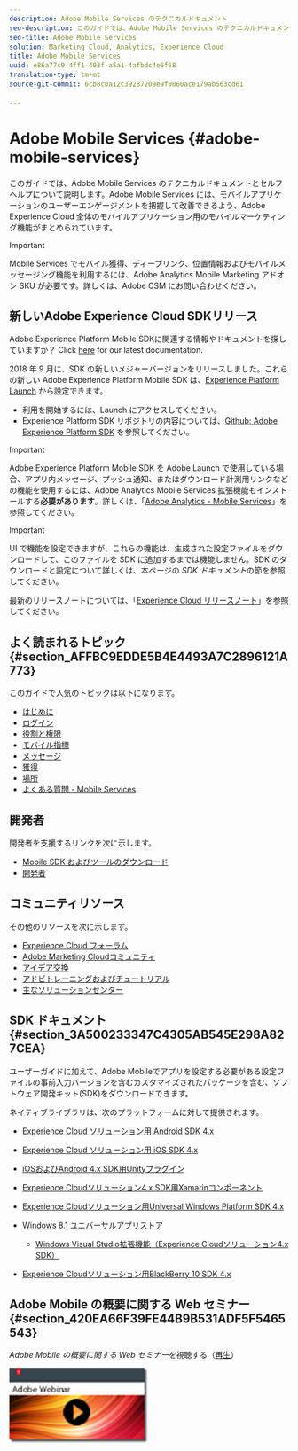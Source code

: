 ```yaml
---
description: Adobe Mobile Services のテクニカルドキュメント
seo-description: このガイドでは、Adobe Mobile Services のテクニカルドキュメントとセルフヘルプについて説明します。Adobe Mobile Services には、モバイルアプリケーションのユーザーエンゲージメントを把握して改善できるよう、Adobe Experience Cloud 全体のモバイルアプリケーション用のモバイルマーケティング機能がまとめられています。
seo-title: Adobe Mobile Services
solution: Marketing Cloud, Analytics, Experience Cloud
title: Adobe Mobile Services
uuid: e86a77c9-4ff1-403f-a5a1-4afbdc4e6f68
translation-type: tm+mt
source-git-commit: 6cb8c0a12c39287209e9f0060ace179ab563cd61

---
```



# Adobe Mobile Services {#adobe-mobile-services}

このガイドでは、Adobe Mobile Services のテクニカルドキュメントとセルフヘルプについて説明します。Adobe Mobile Services には、モバイルアプリケーションのユーザーエンゲージメントを把握して改善できるよう、Adobe Experience Cloud 全体のモバイルアプリケーション用のモバイルマーケティング機能がまとめられています。

>[!IMPORTANT]
>
>Mobile Services でモバイル獲得、ディープリンク、位置情報およびモバイルメッセージング機能を利用するには、Adobe Analytics Mobile Marketing アドオン SKU が必要です。詳しくは、Adobe CSM にお問い合わせください。

## 新しいAdobe Experience Cloud SDKリリース

Adobe Experience Platform Mobile SDKに関連する情報やドキュメントを探していますか？ Click [here](https://aep-sdks.gitbook.io/docs/) for our latest documentation.

2018 年 9 月に、SDK の新しいメジャーバージョンをリリースしました。これらの新しい Adobe Experience Platform Mobile SDK は、[Experience Platform Launch](https://www.adobe.com/experience-platform/launch.html) から設定できます。

* 利用を開始するには、Launch にアクセスしてください。
* Experience Platform SDK リポジトリの内容については、[Github: Adobe Experience Platform SDK](https://github.com/Adobe-Marketing-Cloud/acp-sdks) を参照してください。

>[!IMPORTANT]
>
> Adobe Experience Platform Mobile SDK を Adobe Launch で使用している場合、アプリ内メッセージ、プッシュ通知、またはダウンロード計測用リンクなどの機能を使用するには、Adobe Analytics Mobile Services 拡張機能もインストールする&#x200B;**必要があります**。詳しくは、「[Adobe Analytics - Mobile Services](https://aep-sdks.gitbook.io/docs/using-mobile-extensions/adobe-analytics-mobile-services)」を参照してください。

>[!IMPORTANT]
>
>UI で機能を設定できますが、これらの機能は、生成された設定ファイルをダウンロードして、このファイルを SDK に追加するまでは機能しません。SDK のダウンロードと設定について詳しくは、本ページの *SDK ドキュメント*&#x200B;の節を参照してください。

最新のリリースノートについては、「[Experience Cloud リリースノート](https://docs.adobe.com/content/help/en/release-notes/experience-cloud/current.html)」を参照してください。

## よく読まれるトピック {#section_AFFBC9EDDE5B4E4493A7C2896121A773}

このガイドで人気のトピックは以下になります。

* [はじめに](/help/using/gs/gs.md)
* [ログイン](/help/using/gs/gs-signin.md)
* [役割と権限](/help/using/gs/c-mob-roles-and-permissions.md)
* [モバイル指標](/help/using/gs/metrics/metrics.md)
* [メッセージ](/help/using/in-app-messaging/in-app-messaging.md)
* [獲得](/help/using/acquisition-main/acquisition-main.md)
* [場所](/help/using/location/c-location-overview.md)
* [よくある質問 - Mobile Services](/help/using/faq-mobile.md)

## 開発者

開発者を支援するリンクを次に示します。

* [Mobile SDK およびツールのダウンロード](/help/using/c-manage-app-settings/c-mob-confg-app/t-config-analytics/download-sdk.md)
* [開発者](https://marketing.adobe.com/resources/help/en_US/reference/developer.html)

## コミュニティリソース

その他のリソースを次に示します。

* [Experience Cloud フォーラム](https://forums.adobe.com/community/experience-cloud)
* [Adobe Marketing Cloudコミュニティ](https://helpx.adobe.com/marketing-cloud.html?promoid=KAWSE)
* [アイデア交換](https://forums.adobe.com/community/experience-cloud/analytics-cloud/analytics)
* [アドビトレーニングおよびチュートリアル](https://helpx.adobe.com/learning.html?promoid=KAUDK)
* [主なソリューションセンター](https://www.adobe.com/marketing-cloud.html)

## SDK ドキュメント {#section_3A500233347C4305AB545E298A827CEA}

ユーザーガイドに加えて、Adobe Mobileでアプリを設定する必要がある設定ファイルの事前入力バージョンを含むカスタマイズされたパッケージを含む、ソフトウェア開発キット(SDK)をダウンロードできます。

ネイティブライブラリは、次のプラットフォームに対して提供されます。

* [Experience Cloud ソリューション用 Android SDK 4.x](https://docs.adobe.com/content/help/en/mobile-services/android/overview.html)
* [Experience Cloud ソリューション用 iOS SDK 4.x](https://docs.adobe.com/content/help/en/mobile-services/ios/overview.html)
* [iOSおよびAndroid 4.x SDK用Unityプラグイン](https://docs.adobe.com/content/help/en/mobile-services/unity/get-started.html)
* [Experience Cloudソリューション4.x SDK用Xamarinコンポーネント](https://docs.adobe.com/content/help/en/mobile-services/xamarin/get-started.html)
* [Experience Cloudソリューション用Universal Windows Platform SDK 4.x](https://docs.adobe.com/content/help/en/mobile-services/universal-windows/overview.html)
* [Windows 8.1 ユニバーサルアプリストア](https://docs.adobe.com/content/help/en/mobile-services/windows-universal-appstore/overview.html)

   * [Windows Visual Studio拡張機能（Experience Cloudソリューション4.x SDK）](https://docs.adobe.com/content/help/en/mobile-services/windows-universal-appstore/win-vse-4x.html)

* [Experience Cloudソリューション用BlackBerry 10 SDK 4.x](https://docs.adobe.com/content/help/en/mobile-services/blackberry/overview.html)

## Adobe Mobile の概要に関する Web セミナー {#section_420EA66F39FE44B9B531ADF5F5465543}

*Adobe Mobile の概要に関する Web セミナー*&#x200B;を視聴する（[再生](https://adobe.ly/PsxCFn)）

[  ![](assets/webinar.png) ](https://adobe.ly/PsxCFn)
